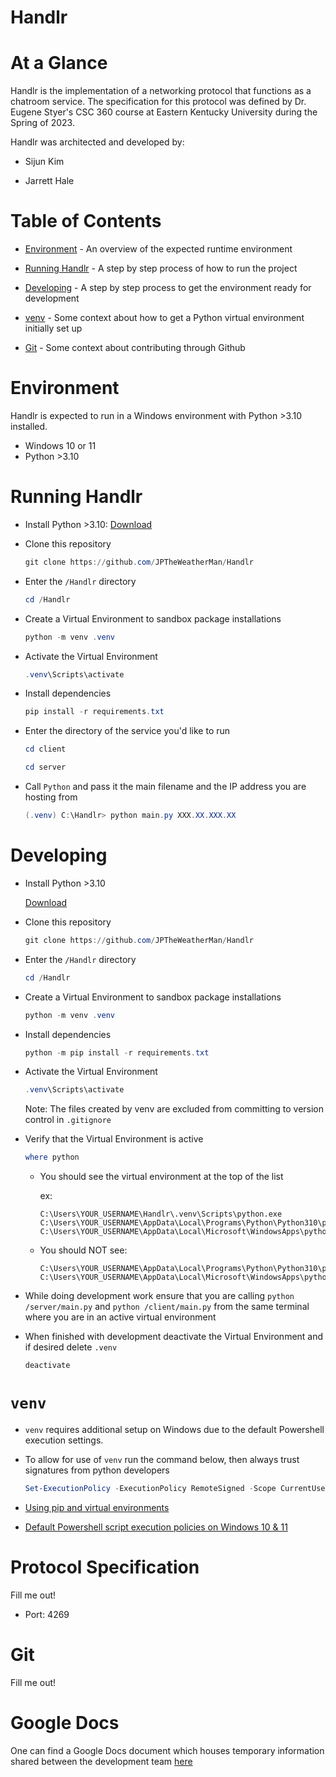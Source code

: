 # **Handlr**

# At a Glance

Handlr is the implementation of a networking protocol that functions as a chatroom service. The specification for this protocol was defined by Dr. Eugene Styer's CSC 360 course at Eastern Kentucky University during the Spring of 2023.

Handlr was architected and developed by:

* Sijun Kim

* Jarrett Hale

# Table of Contents

* [Environment](#environment) - An overview of the expected runtime environment

* [Running Handlr](#running-handlr) - A step by step process of how to run the project

* [Developing](#developing) - A step by step process to get the environment ready for development

* [venv](#venv) - Some context about how to get a Python virtual environment initially set up

* [Git](#git) - Some context about contributing through Github


# Environment

Handlr is expected to run in a Windows environment with Python >3.10 installed.

* Windows 10 or 11
* Python >3.10

# Running Handlr

* Install Python >3.10: [Download](https://www.python.org/downloads/)

* Clone this repository

    ```powershell 
    git clone https://github.com/JPTheWeatherMan/Handlr
    ```

* Enter the `/Handlr` directory

    ```powershell
    cd /Handlr
    ```

* Create a Virtual Environment to sandbox package installations

    ```powershell
    python -m venv .venv
    ```

* Activate the Virtual Environment

    ```powershell 
    .venv\Scripts\activate
    ```

* Install dependencies

    ```powershell
    pip install -r requirements.txt
    ```

* Enter the directory of the service you'd like to run

    ```powershell
    cd client
    ```
    
    ```powershell
    cd server
    ```

* Call `Python` and pass it the main filename and the IP address you are hosting from

    ```powershell
    (.venv) C:\Handlr> python main.py XXX.XX.XXX.XX
    ```
# Developing

* Install Python >3.10

    [Download](https://www.python.org/downloads/)

* Clone this repository

    ```powershell
    git clone https://github.com/JPTheWeatherMan/Handlr
    ```

* Enter the `/Handlr` directory

    ```powershell 
    cd /Handlr
    ```

* Create a Virtual Environment to sandbox package installations

    ```powershell
    python -m venv .venv
    ```

* Install dependencies

    ```powershell
    python -m pip install -r requirements.txt
    ```

* Activate the Virtual Environment

    ```powershell 
    .venv\Scripts\activate
    ```

    Note: The files created by venv are excluded from committing to version control in `.gitignore`

* Verify that the Virtual Environment is active

    ```powershell
    where python
    ```

    * You should see the virtual environment at the top of the list

        ex:
        ```
        C:\Users\YOUR_USERNAME\Handlr\.venv\Scripts\python.exe
        C:\Users\YOUR_USERNAME\AppData\Local\Programs\Python\Python310\python.exe
        C:\Users\YOUR_USERNAME\AppData\Local\Microsoft\WindowsApps\python.exe
        ```

    * You should NOT see:

        ```
        C:\Users\YOUR_USERNAME\AppData\Local\Programs\Python\Python310\python.exe
        C:\Users\YOUR_USERNAME\AppData\Local\Microsoft\WindowsApps\python.exe
        ```

* While doing development work ensure that you are calling `python /server/main.py` and `python /client/main.py` from the same terminal where you are in an active virtual environment

* When finished with development deactivate the Virtual Environment and if desired delete `.venv`

    ```powershell
    deactivate
    ```

# `venv`

- `venv` requires additional setup on Windows due to the default Powershell execution settings.

- To allow for use of `venv` run the command below, then always trust signatures from python developers

    ```powershell
    Set-ExecutionPolicy -ExecutionPolicy RemoteSigned -Scope CurrentUser
    ```

- [Using pip and virtual environments](https://packaging.python.org/en/latest/guides/installing-using-pip-and-virtual-environments/#creating-a-virtual-environment)

- [Default Powershell script execution policies on Windows 10 & 11](https://learn.microsoft.com/en-us/powershell/module/microsoft.powershell.core/about/about_execution_policies?view=powershell-7.3)

# Protocol Specification

Fill me out!

* Port: 4269

# Git

Fill me out!

# Google Docs

One can find a Google Docs document which houses temporary information shared between the development team [here](https://docs.google.com/document/d/12gu_y7MgWCtysBLknFZcsOCuNomY4x2meFkxOZ3T6pQ/edit?usp=sharing)